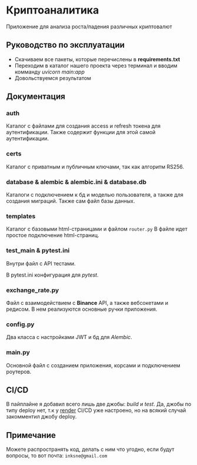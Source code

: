 # Криптоаналитика

Приложение для анализа роста/падения различных криптовалют

## Руководство по эксплуатации

- Скачиваем все пакеты, которые перечислены в **requirements.txt**
- Переходим в каталог нашего проекта через терминал и вводим комманду *uvicorn main:app*
- Довольствуемся результатом

## Документация

### auth

Каталог с файлами для создания access и refresh токена для аутентификации.
Также содержит функции для этой самой аутентификации.

### certs

Каталог с приватным и публичным ключами, так как алгоритм RS256.

### database & alembic & alembic.ini & database.db

Каталоги с подключением к бд и моделью пользователя, а также для создания миграций. 
Также сам файл базы данных.

### templates

Каталог с базовыми html-страницами и файлом ```router.py```
В файле идет простое подключение html-страниц.

### test_main & pytest.ini

Внутри файл с API тестами.

В pytest.ini конфигурация для *pytest*.

### exchange_rate.py

Файл с взаимодействием с **Binance** API, а также вебсокетами и редисом.
В нем реализуются основные ручки приложения.

### config.py

Два класса с настройками JWT и бд для *Alembic*.

### main.py

Основной файл с созданием приложения, корсами и подключением роутеров.

## CI/CD

В пайплайне я добавил всего лишь две джобы: *build* и *test*.
Да, джобы по типу deploy нет, т.к у [render](https://render.com/) CI/CD уже настроено,
но на всякий случай закомментил джобу deploy.

## Примечание

Можете распространять код, делать с ним что угодно, если будут вопросы, то вот почта:
```inksne@gmail.com```